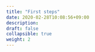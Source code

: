 ```yaml
---
title: "First steps"
date: 2020-02-28T10:08:56+09:00
description: 
draft: false
collapsible: true
weight: 2
---
```

